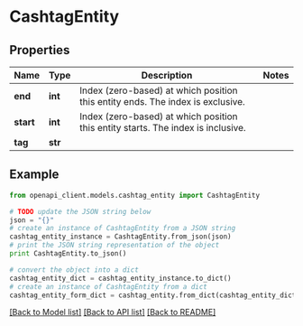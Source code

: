 # CashtagEntity


## Properties
Name | Type | Description | Notes
------------ | ------------- | ------------- | -------------
**end** | **int** | Index (zero-based) at which position this entity ends.  The index is exclusive. | 
**start** | **int** | Index (zero-based) at which position this entity starts.  The index is inclusive. | 
**tag** | **str** |  | 

## Example

```python
from openapi_client.models.cashtag_entity import CashtagEntity

# TODO update the JSON string below
json = "{}"
# create an instance of CashtagEntity from a JSON string
cashtag_entity_instance = CashtagEntity.from_json(json)
# print the JSON string representation of the object
print CashtagEntity.to_json()

# convert the object into a dict
cashtag_entity_dict = cashtag_entity_instance.to_dict()
# create an instance of CashtagEntity from a dict
cashtag_entity_form_dict = cashtag_entity.from_dict(cashtag_entity_dict)
```
[[Back to Model list]](../README.md#documentation-for-models) [[Back to API list]](../README.md#documentation-for-api-endpoints) [[Back to README]](../README.md)


